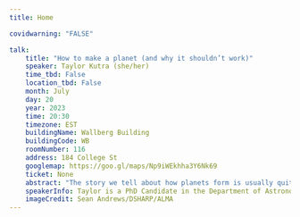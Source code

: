 ```yaml
---
title: Home

covidwarning: "FALSE"

talk:
    title: "How to make a planet (and why it shouldn’t work)"
    speaker: Taylor Kutra (she/her)
    time_tbd: False
    location_tbd: False
    month: July
    day: 20
    year: 2023
    time: 20:30
    timezone: EST
    buildingName: Wallberg Building
    buildingCode: WB
    roomNumber: 116
    address: 184 College St
    googlemap: https://goo.gl/maps/Np9iWEkhha3Y6Nk69
    ticket: None
    abstract: "The story we tell about how planets form is usually quite simple: planets are made of the debris left over from star formation. Little dust particles conglomerate into pebbles, which eventually coalesce into rocks, which get bigger and bigger until you end up with a planet. Thats it, right? For this AstroTours, we are going to explore the process of planet formation and talk about what happens when physics tells you one thing, but reality tells you the opposite."
    speakerInfo: Taylor is a PhD Candidate in the Department of Astronomy and Astrophysics at the University of Toronto. Her research focuses on the birthplace of planets, the proto-planetary disk and she is generally interested in how the protoplanetary disk can affect the planets that eventually form from it. Taylor did her Bachelors degree at Quest University Canada and, after her defence in a couple of weeks, will continue this work as a postdoctoral fellow at Lowell Observatory. Taylor also works on various outreach and community initiatives and is a strong advocate for creating inclusive spaces within astronomy. When she isn't doing astronomy, she loves to spend her time outside with her rescue dog, Shanty.
    imageCredit: Sean Andrews/DSHARP/ALMA
---
```


